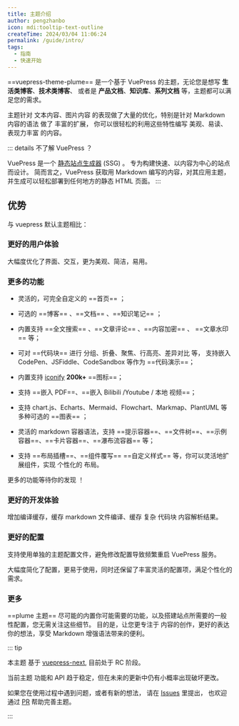 ```yaml
---
title: 主题介绍
author: pengzhanbo
icon: mdi:tooltip-text-outline
createTime: 2024/03/04 11:06:24
permalink: /guide/intro/
tags:
  - 指南
  - 快速开始
---
```


==vuepress-theme-plume== 是一个基于 VuePress 的主题，无论您是想写 **生活类博客**、**技术类博客**、
或者是 **产品文档**、**知识库**、**系列文档** 等，主题都可以满足您的需求。

主题针对 文本内容、图片内容 的表现做了大量的优化，特别是针对 Markdown 内容的语法 做了 丰富的扩展，
你可以很轻松的利用这些特性编写 美观、易读、表现力丰富 的内容。

::: details 不了解 VuePress ？

VuePress 是一个 [静态站点生成器](https://en.wikipedia.org/wiki/Static_site_generator) (SSG) 。
专为构建快速、以内容为中心的站点而设计。
简而言之，VuePress 获取用 Markdown 编写的内容，对其应用主题，并生成可以轻松部署到任何地方的静态 HTML 页面。
:::

## 优势

与 vuepress 默认主题相比：

### 更好的用户体验

大幅度优化了界面、交互，更为美观、简洁，易用。

### 更多的功能

- 灵活的，可完全自定义的 ==首页== ；

- 可选的 ==博客== 、==文档== 、==知识笔记== ；

- 内置支持 ==全文搜索== 、==文章评论== 、==内容加密== 、 ==文章水印== 等；

- 可对 ==代码块== 进行 分组、折叠、聚焦、行高亮、差异对比 等，
  支持嵌入 CodePen、JSFiddle、CodeSandbox 等作为 ==代码演示==；

- 内置支持 [iconify](https://icon-sets.iconify.design/)  **200k+** ==图标==；

- 支持 ==嵌入 PDF==、==嵌入 Bilibili /Youtube / 本地 视频==；

- 支持 chart.js、Echarts、Mermaid、Flowchart、Markmap、PlantUML 等多种可选的 ==图表== ；

- 灵活的 markdown 容器语法，支持 ==提示容器==、==文件树==、==示例容器==、==卡片容器==、==瀑布流容器== 等；

- 支持 ==布局插槽==、==组件覆写== ==自定义样式== 等，你可以灵活地扩展组件，实现 个性化的 布局。

更多的功能等待你的发现 ！

### 更好的开发体验

增加编译缓存，缓存 markdown 文件编译、缓存 复杂 代码块 内容解析结果。

### 更好的配置

支持使用单独的主题配置文件，避免修改配置导致频繁重启 VuePress 服务。

大幅度简化了配置，更易于使用，同时还保留了丰富灵活的配置项，满足个性化的需求。

### 更多

==plume 主题== 尽可能的内置你可能需要的功能，以及搭建站点所需要的一般性配置，您无需关注这些细节。
目的是，让您更专注于 内容的创作，更好的表达你的想法，享受 Markdown 增强语法带来的便利。

::: tip

本主题 基于 [vuepress-next](https://github.com/vuepress/vuepress-next), 目前处于 RC 阶段。

当前主题 功能和 API 趋于稳定，但在未来的更新中仍有小概率出现破坏更改。

如果您在使用过程中遇到问题，或者有新的想法，
请在 [Issues](https://github.com/pengzhanbo/vuepress-theme-plume/issues) 里提出，
也欢迎 通过 [PR](https://github.com/pengzhanbo/vuepress-theme-plume/pulls) 帮助完善主题。

:::
